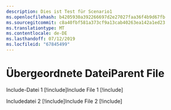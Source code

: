```yaml
---
description: Dies ist Test für Scenario1
ms.openlocfilehash: b4205930a392266697d2e27027faa36f4b9d67fb
ms.sourcegitcommit: c8a40fbf581a373cf9a13cab40263ea142a1ed23
ms.translationtype: MT
ms.contentlocale: de-DE
ms.lasthandoff: 07/12/2019
ms.locfileid: "67845499"
---
```

# <a name="parent-file"></a><span data-ttu-id="0ba7e-102">Übergeordnete Datei</span><span class="sxs-lookup"><span data-stu-id="0ba7e-102">Parent File</span></span>

<span data-ttu-id="0ba7e-103">Include-Datei 1 [!include[](./includes/Scenario1_includeFile1.md)]</span><span class="sxs-lookup"><span data-stu-id="0ba7e-103">Include File 1 [!include[](./includes/Scenario1_includeFile1.md)]</span></span>

<span data-ttu-id="0ba7e-104">Includedatei 2 [!include[](./includes/Scenario1_includeFile2.md)]</span><span class="sxs-lookup"><span data-stu-id="0ba7e-104">Include File 2 [!include[](./includes/Scenario1_includeFile2.md)]</span></span>
